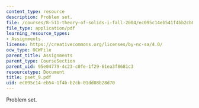 ```yaml
---
content_type: resource
description: Problem set.
file: /courses/8-511-theory-of-solids-i-fall-2004/ec095c14eb541f4bb2cb01dd08b28d70_pset_9.pdf
file_type: application/pdf
learning_resource_types:
- Assignments
license: https://creativecommons.org/licenses/by-nc-sa/4.0/
ocw_type: OCWFile
parent_title: Assignments
parent_type: CourseSection
parent_uid: 95e04779-4c23-c0fe-1f29-61ea3f8681c3
resourcetype: Document
title: pset_9.pdf
uid: ec095c14-eb54-1f4b-b2cb-01dd08b28d70
---
```

Problem set.